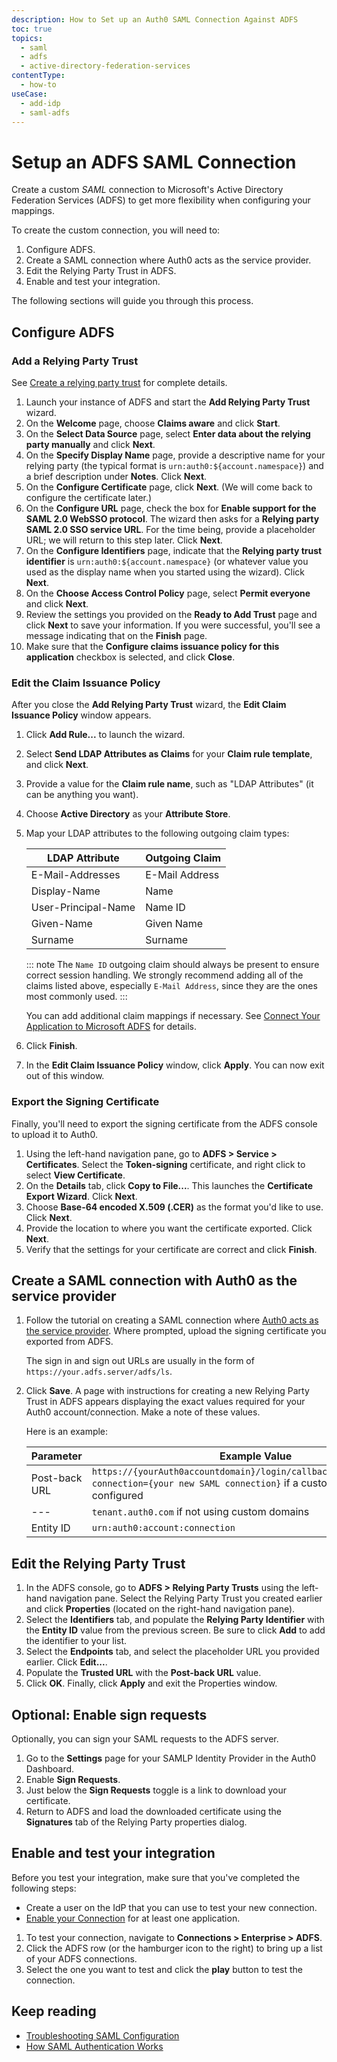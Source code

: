 ```yaml
---
description: How to Set up an Auth0 SAML Connection Against ADFS
toc: true
topics:
  - saml
  - adfs
  - active-directory-federation-services
contentType:
  - how-to
useCase:
  - add-idp
  - saml-adfs
---
```


# Setup an ADFS SAML Connection

Create a custom <dfn data-key="security-assertion-markup-language">SAML</dfn> connection to Microsoft's Active Directory Federation Services (ADFS) to get more flexibility when configuring your mappings. 

To create the custom connection, you will need to:

1. Configure ADFS.
2. Create a SAML connection where Auth0 acts as the service provider.
3. Edit the Relying Party Trust in ADFS.
4. Enable and test your integration.

The following sections will guide you through this process. 

## Configure ADFS

### Add a Relying Party Trust

See [Create a relying party trust](https://docs.microsoft.com/en-us/windows-server/identity/ad-fs/operations/create-a-relying-party-trust) for complete details.

1. Launch your instance of ADFS and start the **Add Relying Party Trust** wizard.
2. On the **Welcome** page, choose **Claims aware** and click **Start**. 
3. On the **Select Data Source** page, select **Enter data about the relying party manually** and click **Next**.
4. On the **Specify Display Name** page, provide a descriptive name for your relying party (the typical format is `urn:auth0:${account.namespace}`) and a brief description under **Notes**. Click **Next**.
5. On the **Configure Certificate** page, click **Next**. (We will come back to configure the certificate later.)
6. On the **Configure URL** page, check the box for **Enable support for the SAML 2.0 WebSSO protocol**. The wizard then asks for a **Relying party SAML 2.0 SSO service URL**. For the time being, provide a placeholder URL; we will return to this step later. Click **Next**.
7. On the **Configure Identifiers** page, indicate that the **Relying party trust identifier** is `urn:auth0:${account.namespace}` (or whatever value you used as the display name when you started using the wizard). Click **Next**.
8. On the **Choose Access Control Policy** page, select **Permit everyone** and click **Next**.
9. Review the settings you provided on the **Ready to Add Trust** page and click **Next** to save your information. If you were successful, you'll see a message indicating that on the **Finish** page. 
10. Make sure that the **Configure claims issuance policy for this application** checkbox is selected, and click **Close**.

### Edit the Claim Issuance Policy

After you close the **Add Relying Party Trust** wizard, the **Edit Claim Issuance Policy** window appears.

1. Click **Add Rule...** to launch the wizard. 
2. Select **Send LDAP Attributes as Claims** for your **Claim rule template**, and click **Next**.
3. Provide a value for the **Claim rule name**, such as "LDAP Attributes" (it can be anything you want). 
4. Choose **Active Directory** as your **Attribute Store**. 
5. Map your LDAP attributes to the following outgoing claim types:

    | LDAP Attribute | Outgoing Claim |
    | - | - |
    | E-Mail-Addresses | E-Mail Address |
    | Display-Name | Name |
    | User-Principal-Name | Name ID |
    | Given-Name | Given Name |
    | Surname | Surname |

    ::: note
    The `Name ID` outgoing claim should always be present to ensure correct session handling. We strongly recommend adding all of the claims listed above, especially `E-Mail Address`, since they are the ones most commonly used.
    :::

    You can add additional claim mappings if necessary. See [Connect Your Application to Microsoft ADFS](/connections/enterprise/adfs#add-additional-ldap-attributes) for details.

6. Click **Finish**.
7. In the **Edit Claim Issuance Policy** window, click **Apply**. You can now exit out of this window.

### Export the Signing Certificate

Finally, you'll need to export the signing certificate from the ADFS console to upload it to Auth0.

1. Using the left-hand navigation pane, go to **ADFS > Service > Certificates**. Select the **Token-signing** certificate, and right click to select **View Certificate**.
2. On the **Details** tab, click **Copy to File...**. This launches the **Certificate Export Wizard**. Click **Next**.
3. Choose **Base-64 encoded X.509 (.CER)** as the format you'd like to use. Click **Next**.
4. Provide the location to where you want the certificate exported. Click **Next**.
5. Verify that the settings for your certificate are correct and  click **Finish**.

## Create a SAML connection with Auth0 as the service provider

1. Follow the tutorial on creating a SAML connection where [Auth0 acts as the service provider](/protocols/saml/saml-sp-generic). Where prompted, upload the signing certificate you exported from ADFS.

    The sign in and sign out URLs are usually in the form of `https://your.adfs.server/adfs/ls`.

2. Click **Save**. A page with instructions for creating a new Relying Party Trust in ADFS appears displaying the exact values required for your Auth0 account/connection. Make a note of these values. 

    Here is an example: 
    
    | Parameter | Example Value |
    | - | - |
    | Post-back URL | `https://{yourAuth0accountdomain}/login/callback}/login/callback?connection={your new SAML connection}` if a custom domain is configured |
    | --- | `tenant.auth0.com` if not using custom domains |
    | Entity ID | `urn:auth0:account:connection` |

## Edit the Relying Party Trust

1. In the ADFS console, go to **ADFS > Relying Party Trusts** using the left-hand navigation pane. Select the Relying Party Trust you created earlier and click **Properties** (located on the right-hand navigation pane). 
2. Select the **Identifiers** tab, and populate the **Relying Party Identifier** with the **Entity ID** value from the previous screen. Be sure to click **Add** to add the identifier to your list.
3. Select the **Endpoints** tab, and select the placeholder URL you provided earlier. Click **Edit...**.
4. Populate the **Trusted URL** with the **Post-back URL** value.
5. Click **OK**. Finally, click **Apply** and exit the Properties window.

## Optional: Enable sign requests

Optionally, you can sign your SAML requests to the ADFS server.

1. Go to the **Settings** page for your SAMLP Identity Provider in the Auth0 Dashboard.
2. Enable **Sign Requests**.
3. Just below the **Sign Requests** toggle is a link to download your certificate.
4. Return to ADFS and load the downloaded certificate using the **Signatures** tab of the Relying Party properties dialog.

## Enable and test your integration

Before you test your integration, make sure that you've completed the following steps:

* Create a user on the IdP that you can use to test your new connection.
* [Enable your Connection](/connections) for at least one application.

1. To test your connection, navigate to **Connections > Enterprise > ADFS**. 
2. Click the ADFS row (or the hamburger icon to the right) to bring up a list of your ADFS connections. 
3. Select the one you want to test and click the **play** button to test the connection.

## Keep reading

* [Troubleshooting SAML Configuration](/protocols/saml/saml-configuration/troubleshoot)
* [How SAML Authentication Works](/https://auth0.com/blog/how-saml-authentication-works/)
